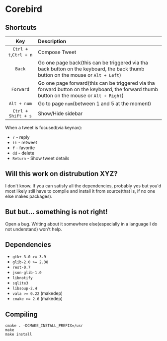 
# Corebird

## Shortcuts

| Key                   | Description                                                                                                                                |
| :-----:               | :-----------                                                                                                                               |
| `Ctrl + t`,`Ctrl + n` | Compose Tweet                                                                                                                              |
| `Back`                | Go one page back(this can be triggered via tha back button on the keyboard, the back thumb button on the mouse or  `Alt + Left`)           |
| `Forward`             | Go one page forward(this can be triggered via tha forward button on the keyboard, the forward thumb button on the mouse or  `Alt + Right`) |
| `Alt + num`           | Go to page `num`(between 1 and 5 at the moment)                                                                                            |
| `Ctrl + Shift + s`    | Show/Hide sidebar                                                                                                                          |


  When a tweet is focused(via keynav):

  - `r`  - reply
  - `tt` - retweet
  - `f`  - favorite
  - `dd` - delete
  - `Return` - Show tweet details


## Will this work on distrubution XYZ?
  I don't know. If you can satisfy all the dependencies, probably yes but
  you'd most likely still have to compile and install it from source(that is,
  if no one else makes packages).


## But but... something is not right!
  Open a bug. Writing about it somewhere else(especially in a language I do not understand) won't help.


## Dependencies
 - `gtk+-3.0 >= 3.9`
 - `glib-2.0 >= 2.38`
 - `rest-0.7`
 - `json-glib-1.0`
 - `libnotify`
 - `sqlite3`
 - `libsoup-2.4`
 - `vala >= 0.22` (makedep)
 - `cmake >= 2.6` (makedep)

## Compiling

```
cmake . -DCMAKE_INSTALL_PREFIX=/usr
make
make install
```

